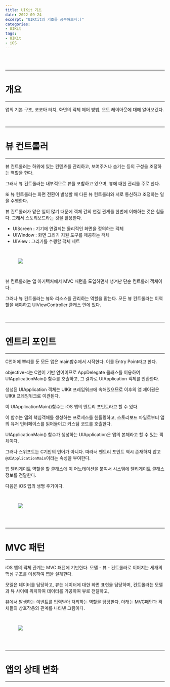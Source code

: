 ```yaml
---
title: UIKit 기초
date: 2022-09-24
excerpt: "UIKtit의 기초를 공부해보자:)"
categories:
- UIKit
tags:
- UIKit
- iOS
---
```



<br />
<br />

---

# 개요

---

앱의 기본 구조, 코코아 터치, 화면의 객체 제어 방법, 오토 레이아웃에 대해 알아보겠다.

<br />

---

# 뷰 컨트롤러

---

뷰 컨트롤러는  하위에 있는 컨텐츠를 관리하고, 보여주거나 숨기는 등의 구성을 조정하는 역할을 한다. 

그래서 뷰 컨트롤러는 내부적으로 뷰를 포함하고 있으며, 뷰에 대한 관리를 주로 한다.

또 뷰 컨트롤러는 화면 전환이 발생할 때 다른 뷰 컨트롤러와 서로 통신하고 조정하는 일을 수행한다.

뷰 컨트롤러가 맡은 일이 많기 때문에 객체 간의 연결 관계를 한번에 이해하는 것은 힘들다. 그래서 스토리보드라는 것을 활용한다.

* UIScreen : 기기에 연결되는 물리적인 화면을 정의하는 객체
* UIWindow : 화면 그리기 지원 도구를 제공하는 객체
* UIView : 그리기를 수행할 객체 세트

<br />

<figure>
	<a href="https://user-images.githubusercontent.com/79088896/192083177-4eafff40-3f18-4dd2-9ebc-577d5426d0df.jpg">
		<img src="https://user-images.githubusercontent.com/79088896/192083177-4eafff40-3f18-4dd2-9ebc-577d5426d0df.jpg" class="w8" />
	</a>
</figure>

<br />

뷰 컨트롤러는 앱 아키텍처에서 MVC 패턴을 도입하면서 생겨난 단순 컨트롤러 객체이다.

그러나 뷰 컨트롤러는 뷰와 리소스를 관리하는 역할을 맡는다. 모든 뷰 컨트롤러는 이역할을 해야하고 UIViewController 클래스 안에 있다.


<br />

---

# 엔트리 포인트

---

C언어에 뿌리를 둔 모든 앱은 main함수에서 시작한다. 이를 Entry Point라고 한다. 

objective-c는 C언어 기반 언어이므로 AppDelegate 클래스를 이용하여 UIApplicationMain() 함수를 호출하고, 그 결과로 UIApplication 객체를 반환한다.

생성된 UIApplication 객체는 UIKit 프레임워크에 속해있으므로 이후의 앱 제어권은 UIKit 프레임워크로 이관된다.

이 UIApplicationMain()함수는 iOS 앱의 엔트리 포인트라고 할 수 있다.

이 함수는 앱의 핵심객체를 생성하는 프로세스를 핸들링하고, 스토리보드 파일로부터 앱의 유저 인터페이스를 읽어들이고 커스텀 코드를 호출한다.

UIApplicationMain() 함수가 생성하는 UIApplication은 앱의 본체라고 할 수 있는 객체이다.

그러나 스위프트는 C기반의 언어가 아니다. 따라서 엔트리 포인트 역시 존재하지 않고 `@UIApplicationMain`이라는 속성을 부여한다.

앱 델리게이트 역할을 할 클래스에 이 어노테이션을 붙여서 시스템에 델리게이트 클래스 정보를 전달한다.

다음은 iOS 앱의 생명 주기이다.

<br />

<figure>
	<a href="https://user-images.githubusercontent.com/79088896/192083990-78674bc9-c1e9-49d6-b37a-dfde2031cb49.jpg">
		<img src="https://user-images.githubusercontent.com/79088896/192083990-78674bc9-c1e9-49d6-b37a-dfde2031cb49.jpg" class="w8" />
	</a>
</figure>

<br />


<br />

---

# MVC 패턴

---

iOS 앱의 객체 관계는 MVC 패턴에 기반한다. 모델 - 뷰 - 컨트롤러로 이어지는 세개의 핵심 구조를 이용하여 앱을 설계한다.

모델은 데이터를 담당하고, 뷰는 데이터에 대한 화면 표현을 담당하며, 컨트롤러는 모델과 뷰 사이에 위치하여 데이터를 가공하여 뷰로 전달하고,

뷰에서 발생하는 이벤트를 입력받아 처리하는 역할을 담당한다. 아래는 MVC패턴과 객체들의 상호작용의 관계를 나타낸 그림이다.

<br />

<figure>
	<a href="https://user-images.githubusercontent.com/79088896/192084330-2d74bc5d-56c1-4090-b576-efbf4e2fcf01.jpg">
		<img src="https://user-images.githubusercontent.com/79088896/192084330-2d74bc5d-56c1-4090-b576-efbf4e2fcf01.jpg" class="w8" />
	</a>
</figure>

<br />

<br />

---

# 앱의 상태 변화

---
